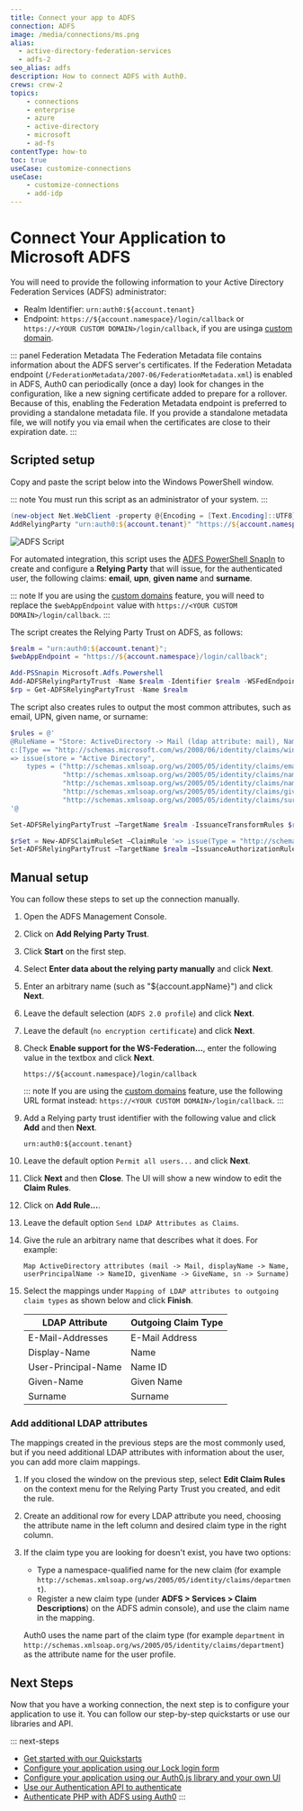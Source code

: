 ```yaml
---
title: Connect your app to ADFS
connection: ADFS
image: /media/connections/ms.png
alias:
  - active-directory-federation-services
  - adfs-2
seo_alias: adfs
description: How to connect ADFS with Auth0.
crews: crew-2
topics:
    - connections
    - enterprise
    - azure
    - active-directory
    - microsoft
    - ad-fs
contentType: how-to
toc: true
useCase: customize-connections
useCase:
    - customize-connections
    - add-idp
---
```

# Connect Your Application to Microsoft ADFS

You will need to provide the following information to your Active Directory Federation Services (ADFS) administrator:

* Realm Identifier: `urn:auth0:${account.tenant}`
* Endpoint: `https://${account.namespace}/login/callback` or `https://<YOUR CUSTOM DOMAIN>/login/callback`, if you are usinga  [custom domain](/custom-domains).

::: panel Federation Metadata
The Federation Metadata file contains information about the ADFS server's certificates. If the Federation Metadata endpoint (`/FederationMetadata/2007-06/FederationMetadata.xml`) is enabled in ADFS, Auth0 can periodically (once a day) look for changes in the configuration, like a new signing certificate added to prepare for a rollover. Because of this, enabling the Federation Metadata endpoint is preferred to providing a standalone metadata file. If you provide a standalone metadata file, we will notify you via email when the certificates are close to their expiration date.
:::

## Scripted setup

Copy and paste the script below into the Windows PowerShell window.

::: note
You must run this script as an administrator of your system.
:::

```powershell
(new-object Net.WebClient -property @{Encoding = [Text.Encoding]::UTF8}).DownloadString("https://raw.github.com/auth0/adfs-auth0/master/adfs.ps1") | iex
AddRelyingParty "urn:auth0:${account.tenant}" "https://${account.namespace}/login/callback"
```

![ADFS Script](/media/articles/connections/enterprise/adfs/adfs-script.png)

For automated integration, this script uses the [ADFS PowerShell SnapIn](http://technet.microsoft.com/en-us/library/adfs2-powershell-basics.aspx) to create and configure a **Relying Party** that will issue, for the authenticated user, the following claims: **email**, **upn**, **given name** and **surname**.

::: note
If you are using the [custom domains](/custom-domains) feature, you will need to replace the `$webAppEndpoint` value with `https://<YOUR CUSTOM DOMAIN>/login/callback`.
:::

The script creates the Relying Party Trust on ADFS, as follows:

```powershell
$realm = "urn:auth0:${account.tenant}";
$webAppEndpoint = "https://${account.namespace}/login/callback";

Add-PSSnapin Microsoft.Adfs.Powershell
Add-ADFSRelyingPartyTrust -Name $realm -Identifier $realm -WSFedEndpoint $webAppEndpoint
$rp = Get-ADFSRelyingPartyTrust -Name $realm
```

The script also creates rules to output the most common attributes, such as email, UPN, given name, or surname:

```powershell
$rules = @'
@RuleName = "Store: ActiveDirectory -> Mail (ldap attribute: mail), Name (ldap attribute: displayName), Name ID (ldap attribute: userPrincipalName), GivenName (ldap attribute: givenName), Surname (ldap attribute: sn)"
c:[Type == "http://schemas.microsoft.com/ws/2008/06/identity/claims/windowsaccountname", Issuer == "AD AUTHORITY"]
=> issue(store = "Active Directory",
    types = ("http://schemas.xmlsoap.org/ws/2005/05/identity/claims/emailaddress",
             "http://schemas.xmlsoap.org/ws/2005/05/identity/claims/name",
             "http://schemas.xmlsoap.org/ws/2005/05/identity/claims/nameidentifier",
             "http://schemas.xmlsoap.org/ws/2005/05/identity/claims/givenname",
             "http://schemas.xmlsoap.org/ws/2005/05/identity/claims/surname"), query = ";mail,displayName,userPrincipalName,givenName,sn;{0}", param = c.Value);
'@

Set-ADFSRelyingPartyTrust –TargetName $realm -IssuanceTransformRules $rules

$rSet = New-ADFSClaimRuleSet –ClaimRule '=> issue(Type = "http://schemas.microsoft.com/authorization/claims/permit", Value = "true");'
Set-ADFSRelyingPartyTrust –TargetName $realm –IssuanceAuthorizationRules $rSet.ClaimRulesString
```

## Manual setup

You can follow these steps to set up the connection manually.

1. Open the ADFS Management Console.
1. Click on **Add Relying Party Trust**.
1. Click **Start** on the first step.
1. Select **Enter data about the relying party manually** and click **Next**.
1. Enter an arbitrary name (such as "${account.appName}") and click **Next**.
1. Leave the default selection (`ADFS 2.0 profile`) and click **Next**.
1. Leave the default (`no encryption certificate`) and click **Next**.
1. Check **Enable support for the WS-Federation...**, enter the following value in the textbox and click **Next**.

    `https://${account.namespace}/login/callback`

    ::: note
    If you are using the [custom domains](/custom-domains) feature, use the following URL format instead: `https://<YOUR CUSTOM DOMAIN>/login/callback`.
    :::

1. Add a Relying party trust identifier with the following value and click **Add** and then **Next**.

    `urn:auth0:${account.tenant}`
1. Leave the default option `Permit all users...` and click **Next**.
1. Click **Next** and then **Close**. The UI will show a new window to edit the **Claim Rules**.
1. Click on **Add Rule...**.
1. Leave the default option `Send LDAP Attributes as Claims`.
1. Give the rule an arbitrary name that describes what it does. For example:

    `Map ActiveDirectory attributes (mail -> Mail, displayName -> Name, userPrincipalName -> NameID, givenName -> GiveName, sn -> Surname)`

1. Select the mappings under `Mapping of LDAP attributes to outgoing claim types` as shown below and click **Finish**.

    | LDAP Attribute | Outgoing Claim Type |
    | --- | --- |
    | E-Mail-Addresses | E-Mail Address |
    | Display-Name | Name |
    | User-Principal-Name | Name ID |
    | Given-Name | Given Name |
    | Surname | Surname |

### Add additional LDAP attributes

The mappings created in the previous steps are the most commonly used, but if you need additional LDAP attributes with information about the user, you can add more claim mappings.

1. If you closed the window on the previous step, select **Edit Claim Rules** on the context menu for the Relying Party Trust you created, and edit the rule.

2. Create an additional row for every LDAP attribute you need, choosing the attribute name in the left column and desired claim type in the right column.

3. If the claim type you are looking for doesn't exist, you have two options:

    * Type a namespace-qualified name for the new claim (for example `http://schemas.xmlsoap.org/ws/2005/05/identity/claims/department`).
    * Register a new claim type (under **ADFS > Services > Claim Descriptions**) on the ADFS admin console), and use the claim name in the mapping.

    Auth0 uses the name part of the claim type (for example `department` in `http://schemas.xmlsoap.org/ws/2005/05/identity/claims/department`) as the attribute name for the user profile.

## Next Steps

Now that you have a working connection, the next step is to configure your application to use it. You can follow our step-by-step quickstarts or use our libraries and API.

::: next-steps
* [Get started with our Quickstarts](/quickstarts)
* [Configure your application using our Lock login form](/libraries/lock)
* [Configure your application using our Auth0.js library and your own UI](/libraries/auth0js)
* [Use our Authentication API to authenticate](/api/authentication)
* [Authenticate PHP with ADFS using Auth0](https://auth0.com/authenticate/php/adfs)
:::

